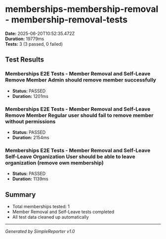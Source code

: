 # memberships-membership-removal - membership-removal-tests

**Date:** 2025-06-20T10:52:35.472Z  
**Duration:** 19779ms  
**Tests:** 3 (3 passed, 0 failed)

## Test Results


### Memberships E2E Tests - Member Removal and Self-Leave Remove Member Admin should remove member successfully
- **Status:** PASSED
- **Duration:** 1201ms



### Memberships E2E Tests - Member Removal and Self-Leave Remove Member Regular user should fail to remove member without permissions
- **Status:** PASSED
- **Duration:** 2154ms



### Memberships E2E Tests - Member Removal and Self-Leave Self-Leave Organization User should be able to leave organization (remove own membership)
- **Status:** PASSED
- **Duration:** 1139ms



## Summary

- Total memberships tested: 1
- Member Removal and Self-Leave tests completed
- All test data cleaned up automatically

---
*Generated by SimpleReporter v1.0*
